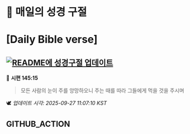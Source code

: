# 🙏 매일의 성경 구절
# [Daily Bible verse]
## [![README에 성경구절 업데이트](https://github.com/DONGSUKA/first_test/actions/workflows/update-readme-bible.yml/badge.svg)](https://github.com/DONGSUKA/first_test/actions/workflows/update-readme-bible.yml)
<!-- START_BIBLE_VERSE -->
📖 **시편 145:15**
> 모든 사람의 눈이 주를 앙망하오니 주는 때를 따라 그들에게 먹을 것을 주시며

🕊️ _업데이트 시각: 2025-09-27 11:07:10 KST_
  <!-- END_BIBLE_VERSE -->
## GITHUB_ACTION
